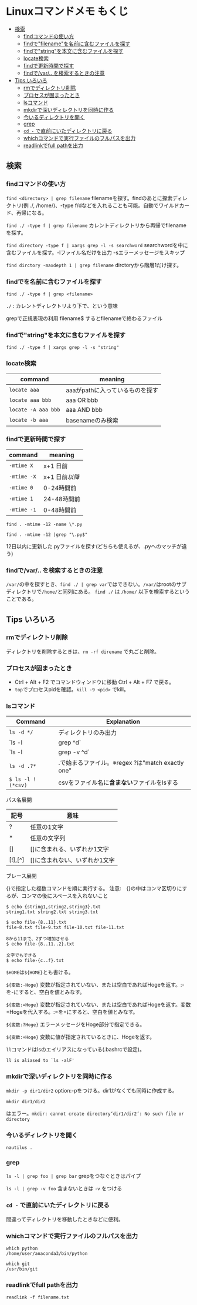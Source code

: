 # Linuxコマンドメモ もくじ
  - [検索](#検索)
    - [findコマンドの使い方](#findコマンドの使い方)
    - [findで"filename"を名前に含むファイルを探す](#findでfilenameを名前に含むファイルを探す)
    - [findで"string"を本文に含むファイルを探す](#findでstringを本文に含むファイルを探す)
    - [locate検索](#locate検索)
    - [findで更新時間で探す](#findで更新時間で探す)
    - [findで/var/.. を検索するときの注意](#findでvar-を検索するときの注意)
  - [Tips いろいろ](#tips-いろいろ)
    - [rmでディレクトリ削除](#rmでディレクトリ削除)
    - [プロセスが固まったとき](#プロセスが固まったとき)
    - [lsコマンド](#lsコマンド)
    - [mkdirで深いディレクトリを同時に作る](#mkdirで深いディレクトリを同時に作る)
    - [今いるディレクトリを開く](#今いるディレクトリを開く)
    - [grep](#grep)
    - [`cd -` で直前にいたディレクトリに戻る](#cd---で直前にいたディレクトリに戻る)
    - [whichコマンドで実行ファイルのフルパスを出力](#whichコマンドで実行ファイルのフルパスを出力)
    - [readlinkでfull pathを出力](#readlinkでfull-pathを出力)


## 検索

### findコマンドの使い方

`find <directory> | grep filename` filenameを探す。findのあとに探索ディレクトリ(例 ./, /home/)、-type f/dなどを入れることも可能。自動でワイルドカード、再帰になる。

`find ./ -type f | grep filename` カレントディレクトリから再帰でfilenameを探す。

`find directory -type f | xargs grep -l -s searchword` searchwordを中に含むファイルを探す。-lファイル名だけを出力 -sエラーメッセージをスキップ

`find dirctory -maxdepth 1 | grep filename` dirctoryから階層1だけ探す。


### findで<filename>を名前に含むファイルを探す

`find ./ -type f | grep <filename>`

`./` : カレントディレクトリより下で、という意味

grepで正規表現の利用 filename$ するとfilenameで終わるファイル

### findで"string"を本文に含むファイルを探す

`find ./ -type f | xargs grep -l -s "string"`

### locate検索

command | meaning
----|----
`locate aaa` | aaaがpathに入っているものを探す
`locate aaa bbb` | aaa OR bbb
`locate -A aaa bbb`| aaa AND bbb
`locate -b aaa` | basenameのみ検索


### findで更新時間で探す

command | meaning
---|---
`-mtime X` | x+1 日前
`-mtime -X` | x+1 日前*以降*
`-mtime 0` | 0-24時間前
`-mtime 1` | 24-48時間前
`-mtime -1` | 0-48時間前

`find . -mtime -12 -name \*.py`

`find . -mtime -12 |grep "\.py$"`

12日以内に更新した.pyファイルを探す(どちらも使えるが、.pyへのマッチが違う)

### findで/var/.. を検索するときの注意

`/var/`の中を探すとき、`find ./ | grep var`ではできない。`/var/`はrootのサブディレクトリで`/home/`と同列にある。
`find ./` は `/home/` 以下を検索するということである。

## Tips いろいろ



### rmでディレクトリ削除

ディレクトリを削除するときは、`rm -rf direname` で丸ごと削除。

### プロセスが固まったとき

- Ctrl + Alt + F2 でコマンドウィンドウに移動 Ctrl + Alt + F7 で戻る。
- `top`でプロセスpidを確認。`kill -9 <pid>` でkill。

### lsコマンド

|Command| Explanation|
|---|---|
|`ls -d */`| ディレクトリのみ出力|
|`ls -l | grep ^d`| ディレクトリのみ出力（-lの出力でディレクトリはdで始まる）|
|`ls -l | grep -v ^d`| ファイルだけを出力（-v上記の反対）|
|`ls -d .?*` | .で始まるファイル。※regex ?は"match exactly one"|
|`$ ls -l !(*csv)` |csvをファイル名に**含まない**ファイルをlsする|

パス名展開

記号|意味
---|---
? | 任意の1文字
* | 任意の文字列
[] |[]に含まれる、いずれか1文字
[!],[^]|[]に含まれない、いずれか1文字

ブレース展開

{}で指定した複数コマンドを順に実行する。
注意:　{}の中はコンマ区切りにするが、コンマの後にスペースを入れないこと

```
$ echo {string1,string2,string3}.txt
string1.txt string2.txt string3.txt

$ echo file-{8..11}.txt
file-8.txt file-9.txt file-10.txt file-11.txt

8から11まで、2ずつ増加させる
$ echo file-{8..11..2}.txt

文字でもできる
$ echo file-{c..f}.txt
```


`$HOME`は`${HOME}`とも書ける。


`${変数:-Hoge}`
変数が指定されていない、または空白であればHogeを返す。:-を-にすると、空白を値とみなす。

`${変数:=Hoge}`
変数が指定されていない、または空白であればHogeを返す。変数=Hogeを代入する。:=を=にすると、空白を値とみなす。

`${変数:?Hoge}`
エラーメッセージをHoge部分で指定できる。

`${変数:+Hoge}`
変数に値が指定されているときに、Hogeを返す。





`ll`コマンドはlsのエイリアスになっている(.bashrcで設定)。
```
ll is aliased to `ls -alF'
```

### mkdirで深いディレクトリを同時に作る

`mkdir -p dir1/dir2` option:-pをつける。dir1がなくても同時に作成する。


`mkdir dir1/dir2`

はエラー。`mkdir: cannot create directory‘dir1/dir2’: No such file or directory`

### 今いるディレクトリを開く

`nautilus .`

### grep

`ls -l | grep foo | grep bar` grepをつなぐときはパイプ

`ls -l | grep -v foo` 含まないときは `-v` をつける

### `cd -` で直前にいたディレクトリに戻る

間違ってディレクトリを移動したときなどに便利。

### whichコマンドで実行ファイルのフルパスを出力

```
which python
/home/user/anaconda3/bin/python

which git
/usr/bin/git
```
### readlinkでfull pathを出力

`readlink -f filename.txt`
